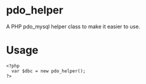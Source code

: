 # pdo_helper
A PHP pdo_mysql helper class to make it easier to use.

# Usage
```
<?php
  var $dbc = new pdo_helper();
?>
```
